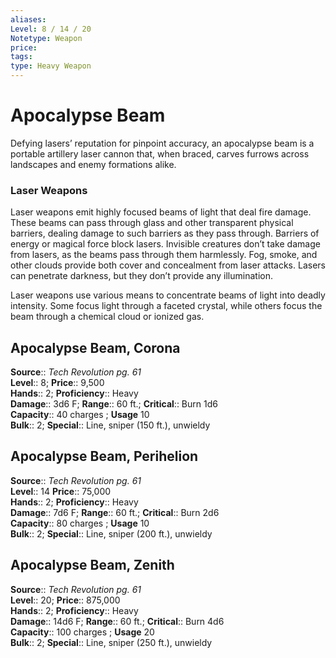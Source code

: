```yaml
---
aliases: 
Level: 8 / 14 / 20
Notetype: Weapon
price: 
tags: 
type: Heavy Weapon
---
```


# Apocalypse Beam

Defying lasers’ reputation for pinpoint accuracy, an apocalypse beam is a portable artillery laser cannon that, when braced, carves furrows across landscapes and enemy formations alike.

### Laser Weapons

Laser weapons emit highly focused beams of light that deal fire damage. These beams can pass through glass and other transparent physical barriers, dealing damage to such barriers as they pass through. Barriers of energy or magical force block lasers. Invisible creatures don’t take damage from lasers, as the beams pass through them harmlessly. Fog, smoke, and other clouds provide both cover and concealment from laser attacks. Lasers can penetrate darkness, but they don’t provide any illumination.

Laser weapons use various means to concentrate beams of light into deadly intensity. Some focus light through a faceted crystal, while others focus the beam through a chemical cloud or ionized gas.

## Apocalypse Beam, Corona

**Source**:: _Tech Revolution pg. 61_  
**Level**:: 8;
**Price**:: 9,500  
**Hands**:: 2;
**Proficiency**:: Heavy  
**Damage**:: 3d6 F; **Range**:: 60 ft.;
**Critical**:: Burn 1d6  
**Capacity**:: 40 charges ; **Usage** 10  
**Bulk**:: 2;
**Special**:: Line, sniper (150 ft.), unwieldy

## Apocalypse Beam, Perihelion

**Source**:: _Tech Revolution pg. 61_  
**Level**:: 14
**Price**:: 75,000  
**Hands**:: 2;
**Proficiency**:: Heavy  
**Damage**:: 7d6 F; **Range**:: 60 ft.;
**Critical**:: Burn 2d6  
**Capacity**:: 80 charges ; **Usage** 10  
**Bulk**:: 2;
**Special**:: Line, sniper (200 ft.), unwieldy

## Apocalypse Beam, Zenith

**Source**:: _Tech Revolution pg. 61_  
**Level**:: 20;
**Price**:: 875,000  
**Hands**:: 2;
**Proficiency**:: Heavy  
**Damage**:: 14d6 F; **Range**:: 60 ft.;
**Critical**:: Burn 4d6  
**Capacity**:: 100 charges ; **Usage** 20  
**Bulk**:: 2;
**Special**:: Line, sniper (250 ft.), unwieldy

